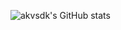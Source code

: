 ![akvsdk's GitHub stats](https://github-readme-stats.vercel.app/api?username=akvsdk&show_icons=true&theme=radical)

